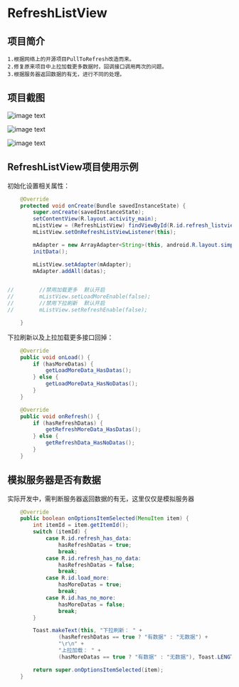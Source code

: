 # RefreshListView

## 项目简介

	1.根据网络上的开源项目PullToRefresh改造而来。
	2.修复原来项目中上拉加载更多数据时，回调接口调用两次的问题。
	3.根据服务器返回数据的有无，进行不同的处理。

## 项目截图

![image text](https://raw.githubusercontent.com/MakeDeath/RefreshListView/master/Screenshot/0.png)

![image text](https://raw.githubusercontent.com/MakeDeath/RefreshListView/master/Screenshot/1.png)

![image text](https://raw.githubusercontent.com/MakeDeath/RefreshListView/master/Screenshot/2.png)

## RefreshListView项目使用示例

初始化设置相关属性：
```java
    @Override
    protected void onCreate(Bundle savedInstanceState) {
        super.onCreate(savedInstanceState);
        setContentView(R.layout.activity_main);
        mListView = (RefreshListView) findViewById(R.id.refresh_listview);
        mListView.setOnRefreshListViewListener(this);

        mAdapter = new ArrayAdapter<String>(this, android.R.layout.simple_expandable_list_item_1);
        initData();

        mListView.setAdapter(mAdapter);
        mAdapter.addAll(datas);


//        //禁用加载更多  默认开启
//        mListView.setLoadMoreEnable(false);
//        //禁用下拉刷新  默认开启
//        mListView.setRefreshEnable(false);

    }
```

下拉刷新以及上拉加载更多接口回掉：
```java
    @Override
    public void onLoad() {
        if (hasMoreDatas) {
            getLoadMoreData_HasDatas();
        } else {
            getLoadMoreData_HasNoDatas();
        }
    }

    @Override
    public void onRefresh() {
        if (hasRefreshDatas) {
            getRefreshMoreData_HasDatas();
        } else {
            getRefreshData_HasNoDatas();
        }
    }
```

## 模拟服务器是否有数据

实际开发中，需判断服务器返回数据的有无，这里仅仅是模拟服务器
```java
    @Override
    public boolean onOptionsItemSelected(MenuItem item) {
        int itemId = item.getItemId();
        switch (itemId) {
            case R.id.refresh_has_data:
                hasRefreshDatas = true;
                break;
            case R.id.refresh_has_no_data:
                hasRefreshDatas = false;
                break;
            case R.id.load_more:
                hasMoreDatas = true;
                break;
            case R.id.has_no_more:
                hasMoreDatas = false;
                break;
        }

        Toast.makeText(this, "下拉刷新： " +
                (hasRefreshDatas == true ? "有数据" : "无数据") +
                "\r\n" +
                "上拉加载： " +
                (hasMoreDatas == true ? "有数据" : "无数据"), Toast.LENGTH_SHORT).show();

        return super.onOptionsItemSelected(item);
    }
```









